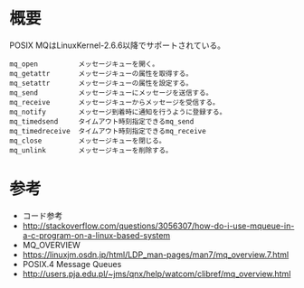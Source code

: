 # 概要
POSIX MQはLinuxKernel-2.6.6以降でサポートされている。
```
mq_open          メッセージキューを開く。
mq_getattr       メッセージキューの属性を取得する。
mq_setattr       メッセージキューの属性を設定する。 
mq_send          メッセージキューにメッセージを送信する。
mq_receive       メッセージキューからメッセージを受信する。
mq_notify        メッセージ到着時に通知を行うように登録する。
mq_timedsend     タイムアウト時刻指定できるmq_send
mq_timedreceive  タイムアウト時刻指定できるmq_receive 
mq_close         メッセージキューを閉じる。
mq_unlink        メッセージキューを削除する。
```

# 参考
- コード参考
 - http://stackoverflow.com/questions/3056307/how-do-i-use-mqueue-in-a-c-program-on-a-linux-based-system
- MQ\_OVERVIEW
 - https://linuxjm.osdn.jp/html/LDP_man-pages/man7/mq_overview.7.html
- POSIX.4 Message Queues
 - http://users.pja.edu.pl/~jms/qnx/help/watcom/clibref/mq_overview.html

